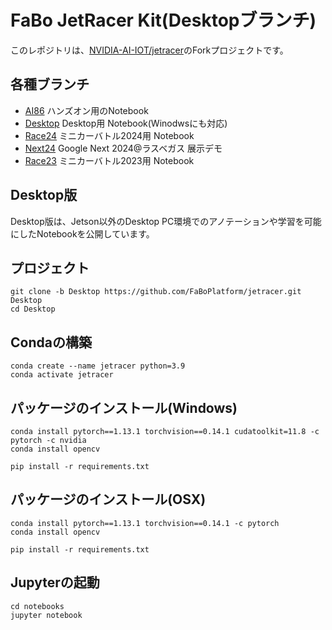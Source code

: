 # FaBo JetRacer Kit(Desktopブランチ)

このレポジトリは、[NVIDIA-AI-IOT/jetracer](http://github.com/NVIDIA-AI-IOT/jetracer)のForkプロジェクトです。

## 各種ブランチ

- [AI86](https://github.com/FaBoPlatform/jetracer/tree/AI86) ハンズオン用のNotebook
- [Desktop](https://github.com/FaBoPlatform/jetracer/tree/Desktop) Desktop用 Notebook(Winodwsにも対応)
- [Race24](https://github.com/FaBoPlatform/jetracer/tree/Race24) ミニカーバトル2024用 Notebook
- [Next24](https://github.com/FaBoPlatform/jetracer/tree/Next24) Google Next 2024@ラスベガス 展示デモ
- [Race23](https://github.com/FaBoPlatform/jetracer/tree/Race23) ミニカーバトル2023用 Notebook

## Desktop版

Desktop版は、Jetson以外のDesktop PC環境でのアノテーションや学習を可能にしたNotebookを公開しています。

## プロジェクト

```
git clone -b Desktop https://github.com/FaBoPlatform/jetracer.git Desktop
cd Desktop
```

## Condaの構築

```
conda create --name jetracer python=3.9
conda activate jetracer
```

## パッケージのインストール(Windows)

```
conda install pytorch==1.13.1 torchvision==0.14.1 cudatoolkit=11.8 -c pytorch -c nvidia
conda install opencv
```

```
pip install -r requirements.txt
```

## パッケージのインストール(OSX)

```
conda install pytorch==1.13.1 torchvision==0.14.1 -c pytorch
conda install opencv
```

```
pip install -r requirements.txt
```

## Jupyterの起動

```
cd notebooks
jupyter notebook
```
